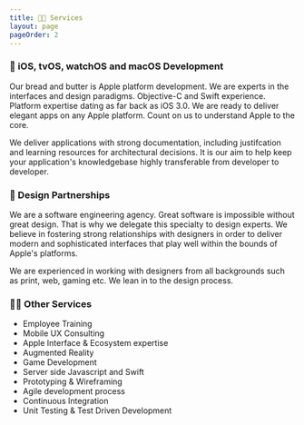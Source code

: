 ```yaml
---
title: 👨‍💻 Services
layout: page
pageOrder: 2
---
```


### 📱 iOS, tvOS, watchOS and macOS Development

Our bread and butter is Apple platform development. We are experts in the interfaces and design paradigms. Objective-C and Swift experience. Platform expertise dating as far back as iOS 3.0. We are ready to deliver elegant apps on any Apple platform. Count on us to understand Apple to the core.

We deliver applications with strong documentation, including justifcation and learning resources for architectural decisions. It is our aim to help keep your application's knowledgebase highly transferable from developer to developer.

### 🎨 Design Partnerships

We are a software engineering agency. Great software is impossible without great design. That is why we delegate this specialty to design experts. We believe in fostering strong relationships with designers in order to deliver modern and sophisticated interfaces that play well within the bounds of Apple's platforms.

We are experienced in working with designers from all backgrounds such as print, web, gaming etc. We lean in to the design process.

### 👩‍💻 Other Services
- Employee Training
- Mobile UX Consulting
- Apple Interface &amp; Ecosystem expertise
- Augmented Reality
- Game Development
- Server side Javascript and Swift
- Prototyping &amp; Wireframing
- Agile development process
- Continuous Integration
- Unit Testing &amp; Test Driven Development
